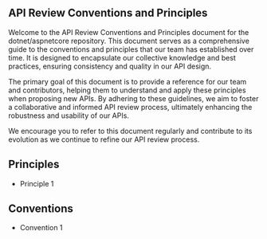 ## API Review Conventions and Principles
Welcome to the API Review Conventions and Principles document for the dotnet/aspnetcore repository. This document serves as a comprehensive guide to the conventions and principles that our team has established over time. It is designed to encapsulate our collective knowledge and best practices, ensuring consistency and quality in our API design.

The primary goal of this document is to provide a reference for our team and contributors, helping them to understand and apply these principles when proposing new APIs. By adhering to these guidelines, we aim to foster a collaborative and informed API review process, ultimately enhancing the robustness and usability of our APIs.

We encourage you to refer to this document regularly and contribute to its evolution as we continue to refine our API review process.

## Principles
- Principle 1

## Conventions
- Convention 1